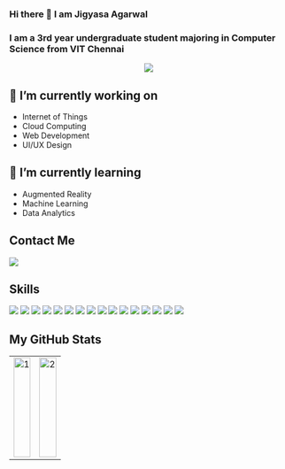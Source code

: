 ### Hi there 👋 I am Jigyasa Agarwal
### I am a 3rd year undergraduate student majoring in Computer Science from VIT Chennai

<p align="center">
<img src="https://user-images.githubusercontent.com/65805525/135856232-aa161994-2c13-4ac3-b7ca-f597e65029d0.gif"></p>

                                                                                                                

## 🔭 I’m currently working on 
- Internet of Things
- Cloud Computing
- Web Development
- UI/UX Design
## 🌱 I’m currently learning
- Augmented Reality
- Machine Learning 
- Data Analytics



                                                                                                                
## Contact Me
 <a href= "https://www.linkedin.com/in/jigyasa-agarwal-51940b1b2/"><img src="https://img.shields.io/badge/LinkedIn-0077B5?style=for-the-badge&logo=linkedin&logoColor=white"></a>

## Skills
<div>
    <img src="https://img.shields.io/badge/Amazon_AWS-232F3E?style=for-the-badge&logo=amazon-aws&logoColor=white">
    <img src="https://img.shields.io/badge/Arduino-00979D?style=for-the-badge&logo=Arduino&logoColor=white">
   <img src="https://img.shields.io/badge/C%2B%2B-00599C?style=for-the-badge&logo=c%2B%2B&logoColor=white">
  <img src="https://img.shields.io/badge/C-00599C?style=for-the-badge&logo=c&logoColor=white">
  <img src="https://img.shields.io/badge/Python-3776AB?style=for-the-badge&logo=python&logoColor=white">
  <img src="https://img.shields.io/badge/HTML5-E34F26?style=for-the-badge&logo=html5&logoColor=white">
  <img src="https://img.shields.io/badge/CSS3-1572B6?style=for-the-badge&logo=css3&logoColor=white">
  <img src="https://img.shields.io/badge/JavaScript-323330?style=for-the-badge&logo=javascript&logoColor=F7DF1E">
   <img src="https://img.shields.io/badge/jQuery-0769AD?style=for-the-badge&logo=jquery&logoColor=white">
     <img src="https://img.shields.io/badge/Bootstrap-563D7C?style=for-the-badge&logo=bootstrap&logoColor=white">
   <img src="https://img.shields.io/badge/Node.js-339933?style=for-the-badge&logo=nodedotjs&logoColor=white">
 
 
  <img src="https://img.shields.io/badge/Git-F05032?style=for-the-badge&logo=git&logoColor=white">
  
   <img src="https://img.shields.io/badge/Adobe%20Illustrator-FF9A00?style=for-the-badge&logo=adobe%20illustrator&logoColor=white">
   <img src="https://img.shields.io/badge/Adobe%20XD-470137?style=for-the-badge&logo=Adobe%20XD&logoColor=#FF61F6">
   <img src="https://img.shields.io/badge/Overleaf-47A141?style=for-the-badge&logo=Overleaf&logoColor=white">
  <img src="https://img.shields.io/badge/Unity-100000?style=for-the-badge&logo=unity&logoColor=white">
</div>

## My GitHub Stats

<table>
  <tr>
    <td>
<img height="180em" src="https://github-readme-stats.vercel.app/api?username=jigyasaagarwal&show_icons=true&&&count_private=true&include_all_commits=true&theme=tokyonight" display=block width=100% height=auto align="center" alt="1"></td>
    <td>
<img src="https://github-readme-stats.vercel.app/api/top-langs/?username=jigyasaagarwal&theme=tokyonight&layout=compact" display=block height=180 width=100% align="center" alt="2">
    </td></tr>
  </table>
